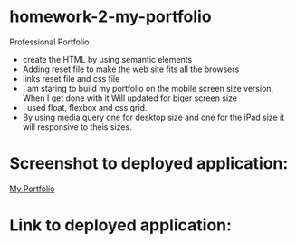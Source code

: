 # homework-2-my-portfolio
Professional Portfolio
* create the HTML by using semantic elements
* Adding reset file to make the web site fits all the browsers
* links reset file and css file
* I am staring to build my portfolio on the mobile screen size version,
  When I get done with it Will updated for biger screen size 
* I used float, flexbox and css grid. 
* By using media query one for desktop size and one for the iPad size it will responsive to theis sizes. 

# Screenshot to deployed application:
[My Portfolio]()

# Link to deployed application:



